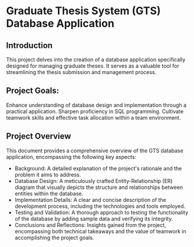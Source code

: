 # Graduate Thesis System (GTS) Database Application

## Introduction

This project delves into the creation of a database application specifically designed for managing graduate theses. It serves as a valuable tool for streamlining the thesis submission and management process.

## Project Goals:
Enhance understanding of database design and implementation through a practical application.
Sharpen proficiency in SQL programming.
Cultivate teamwork skills and effective task allocation within a team environment.

## Project Overview
This document provides a comprehensive overview of the GTS database application, encompassing the following key aspects:

* Background: A detailed explanation of the project's rationale and the problem it aims to address.
* Database Design: A meticulously crafted Entity-Relationship (ER) diagram that visually depicts the structure and relationships between entities within the database.
* Implementation Details: A clear and concise description of the development process, including the technologies and tools employed.
* Testing and Validation: A thorough approach to testing the functionality of the database by adding sample data and verifying its integrity.
* Conclusions and Reflections: Insights gained from the project, encompassing both technical takeaways and the value of teamwork in accomplishing the project goals.
